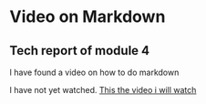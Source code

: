 # Video on Markdown
## Tech report of module 4

I have found a video on how to do markdown

I have not yet watched.
[This the video i will watch](https://www.youtube.com/watch?v=qhoXn4bIE1s)
